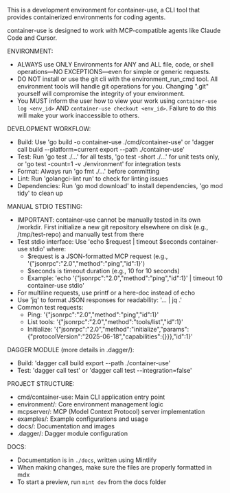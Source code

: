 This is a development environment for container-use, a CLI tool that provides containerized environments for coding agents.

container-use is designed to work with MCP-compatible agents like Claude Code and Cursor.

ENVIRONMENT:

- ALWAYS use ONLY Environments for ANY and ALL file, code, or shell operations—NO EXCEPTIONS—even for simple or generic requests.
- DO NOT install or use the git cli with the environment_run_cmd tool. All environment tools will handle git operations for you. Changing ".git" yourself will compromise the integrity of your environment.
- You MUST inform the user how to view your work using `container-use log <env_id>` AND `container-use checkout <env_id>`. Failure to do this will make your work inaccessible to others.

DEVELOPMENT WORKFLOW:

- Build: Use 'go build -o container-use ./cmd/container-use' or 'dagger call build --platform=current export --path ./container-use'
- Test: Run 'go test ./...' for all tests, 'go test -short ./...' for unit tests only, or 'go test -count=1 -v ./environment' for integration tests
- Format: Always run 'go fmt ./...' before committing
- Lint: Run 'golangci-lint run' to check for linting issues
- Dependencies: Run 'go mod download' to install dependencies, 'go mod tidy' to clean up

MANUAL STDIO TESTING:
- IMPORTANT: container-use cannot be manually tested in its own /workdir. First initialize a new git repository elsewhere on disk (e.g., /tmp/test-repo) and manually test from there
- Test stdio interface: Use 'echo $request | timeout $seconds container-use stdio' where:
  - $request is a JSON-formatted MCP request (e.g., '{"jsonrpc":"2.0","method":"ping","id":1}')
  - $seconds is timeout duration (e.g., 10 for 10 seconds)
  - Example: 'echo '{"jsonrpc":"2.0","method":"ping","id":1}' | timeout 10 container-use stdio'
- For multiline requests, use printf or a here-doc instead of echo
- Use 'jq' to format JSON responses for readability: '... | jq .'
- Common test requests:
  - Ping: '{"jsonrpc":"2.0","method":"ping","id":1}'
  - List tools: '{"jsonrpc":"2.0","method":"tools/list","id":1}'
  - Initialize: '{"jsonrpc":"2.0","method":"initialize","params":{"protocolVersion":"2025-06-18","capabilities":{}}},"id":1}'

DAGGER MODULE (more details in .dagger/):

- Build: 'dagger call build export --path ./container-use'
- Test: 'dagger call test' or 'dagger call test --integration=false'

PROJECT STRUCTURE:

- cmd/container-use: Main CLI application entry point
- environment/: Core environment management logic
- mcpserver/: MCP (Model Context Protocol) server implementation
- examples/: Example configurations and usage
- docs/: Documentation and images
- .dagger/: Dagger module configuration

DOCS:

- Documentation is in `./docs`, written using Mintlify
- When making changes, make sure the files are properly formatted in mdx
- To start a preview, run `mint dev` from the docs folder
